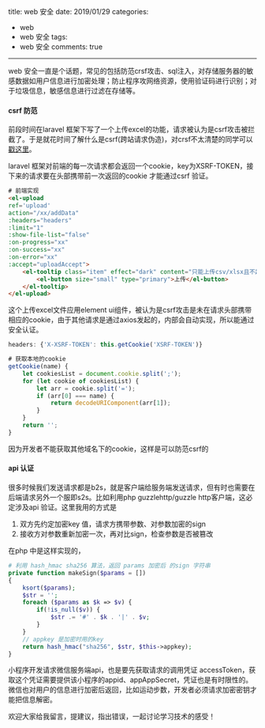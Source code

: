 title: web 安全
date: 2019/01/29
categories:

- web
- web 安全
tags:
- web 安全
comments: true
---

web 安全一直是个话题，常见的包括防范crsf攻击、sql注入，对存储服务器的敏感数据如用户信息进行加密处理；防止程序攻网络资源，使用验证码进行识别；对于垃圾信息，敏感信息进行过滤在存储等。
#### csrf 防范
前段时间在laravel 框架下写了一个上传excel的功能，请求被认为是csrf攻击被拦截了。于是就花时间了解什么是csrf(跨站请求伪造)，对crsf不太清楚的同学可以[戳这里](https://www.jianshu.com/p/e825e67fcf28)。

laravel 框架对前端的每一次请求都会返回一个cookie，key为XSRF-TOKEN，接下来的请求要在头部携带前一次返回的cookie 才能通过csrf 验证。
```html
# 前端实现
<el-upload
ref='upload'
action="/xx/addData"
:headers="headers"
:limit="1"
:show-file-list="false"
:on-progress="xx"
:on-success="xx"
:on-error="xx"
:accept="uploadAccept">
    <el-tooltip class="item" effect="dark" content="只能上传csv/xlsx且不超过2G" placement="top">
        <el-button size="small" type="primary">上传</el-button>
    </el-tooltip>
</el-upload>
```

这个上传excel文件应用element ui组件，被认为是csrf攻击是未在请求头部携带相应的cookie，由于其他请求是通过axios发起的，内部会自动实现，所以能通过安全认证。
```js
headers: {'X-XSRF-TOKEN': this.getCookie('XSRF-TOKEN')}

# 获取本地的cookie
getCookie(name) {
    let cookiesList = document.cookie.split(';');
    for (let cookie of cookiesList) {
        let arr = cookie.split('=');
        if (arr[0] === name) {
            return decodeURIComponent(arr[1]);
        }
    }
    return '';
}
```

因为开发者不能获取其他域名下的cookie，这样是可以防范csrf的 

#### api 认证
很多时候我们发送请求都是b2s，就是客户端给服务端发送请求，但有时也需要在后端请求另外一个服即s2s。比如利用php guzzlehttp/guzzle http客户端，这必定涉及api 验证。这里我用的方式是
1. 双方先约定加密key 值，请求方携带参数、对参数加密的sign
2. 接收方对参数重新加密一次，再对比sign，检查参数是否被篡改

在php 中是这样实现的，
```php
# 利用 hash_hmac sha256 算法，返回 params 加密后 的sign 字符串
private function makeSign($params = [])
{
    ksort($params);
    $str = '';
    foreach ($params as $k => $v) {
        if(!is_null($v)) {
        	$str .= '#' . $k . '|' . $v;
        }
    }
    // appkey 是加密时用的key
    return hash_hmac("sha256", $str, $this->appkey);
}
```

小程序开发请求微信服务端api，也是要先获取请求的调用凭证 accessToken，获取这个凭证需要提供该小程序的appid、appAppSecret，凭证也是有时限性的。微信也对用户的信息进行加密后返回，比如运动步数，开发者必须请求加密密钥才能把信息解密。



欢迎大家给我留言，提建议，指出错误，一起讨论学习技术的感受！